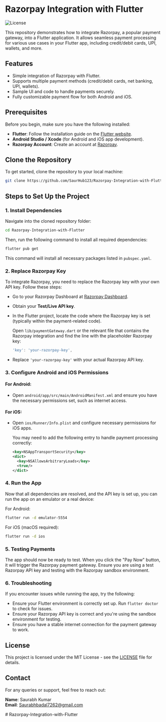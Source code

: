# Razorpay Integration with Flutter

![License](https://img.shields.io/badge/License-MIT-blue.svg)


This repository demonstrates how to integrate Razorpay, a popular payment gateway, into a Flutter application. It allows seamless payment processing for various use cases in your Flutter app, including credit/debit cards, UPI, wallets, and more.

## Features
- Simple integration of Razorpay with Flutter.
- Supports multiple payment methods (credit/debit cards, net banking, UPI, wallets).
- Sample UI and code to handle payments securely.
- Fully customizable payment flow for both Android and iOS.

## Prerequisites
Before you begin, make sure you have the following installed:
- **Flutter**: Follow the installation guide on the [Flutter website](https://flutter.dev/docs/get-started/install).
- **Android Studio / Xcode** (for Android and iOS app development).
- **Razorpay Account**: Create an account at [Razorpay](https://razorpay.com/).

## Clone the Repository

To get started, clone the repository to your local machine:

```bash
git clone https://github.com/SaurHub123/Razorpay-Integration-with-Flutter.git
```

## Steps to Set Up the Project

### 1. Install Dependencies

Navigate into the cloned repository folder:

```bash
cd Razorpay-Integration-with-Flutter
```

Then, run the following command to install all required dependencies:

```bash
flutter pub get
```

This command will install all necessary packages listed in `pubspec.yaml`.

### 2. Replace Razorpay Key

To integrate Razorpay, you need to replace the Razorpay key with your own API key. Follow these steps:

- Go to your Razorpay Dashboard at [Razorpay Dashboard](https://dashboard.razorpay.com/).
- Obtain your **Test/Live API key**.
- In the Flutter project, locate the code where the Razorpay key is set (typically within the payment-related code).
  
  Open `lib/paymentGateway.dart` or the relevant file that contains the Razorpay integration and find the line with the placeholder Razorpay key:
  
  ```dart
  'key': 'your-razorpay-key',
  ```

- Replace `'your-razorpay-key'` with your actual Razorpay API key.

### 3. Configure Android and iOS Permissions

#### For Android:
- Open `android/app/src/main/AndroidManifest.xml` and ensure you have the necessary permissions set, such as internet access.
  
#### For iOS:
- Open `ios/Runner/Info.plist` and configure necessary permissions for iOS apps.
  
  You may need to add the following entry to handle payment processing correctly:

  ```xml
  <key>NSAppTransportSecurity</key>
  <dict>
    <key>NSAllowsArbitraryLoads</key>
    <true/>
  </dict>
  ```

### 4. Run the App

Now that all dependencies are resolved, and the API key is set up, you can run the app on an emulator or a real device:

For Android:

```bash
flutter run -d emulator-5554
```

For iOS (macOS required):

```bash
flutter run -d ios
```

### 5. Testing Payments

The app should now be ready to test. When you click the "Pay Now" button, it will trigger the Razorpay payment gateway. Ensure you are using a test Razorpay API key and testing with the Razorpay sandbox environment.

### 6. Troubleshooting

If you encounter issues while running the app, try the following:
- Ensure your Flutter environment is correctly set up. Run `flutter doctor` to check for issues.
- Ensure your Razorpay API key is correct and you're using the sandbox environment for testing.
- Ensure you have a stable internet connection for the payment gateway to work.

## License

This project is licensed under the MIT License - see the [LICENSE](LICENSE) file for details.

## Contact

For any queries or support, feel free to reach out:

**Name**: Saurabh Kumar  
**Email**: [Saurabhbadal7262@gmail.com](mailto:Saurabhbadal7262@gmail.com)


#   R a z o r p a y - I n t e g r a t i o n - w i t h - F l u t t e r  
 